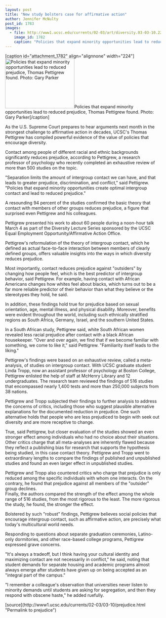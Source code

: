 ```yaml
---
layout: post
title: "New study bolsters case for affirmative action"
author: Jennifer McNulty
post_id: 1783
images:
  - file: http://www1.ucsc.edu/currents/02-03/art/diversity.03-03-10.224.jpg
    image_id: 1782
    caption: "Policies that expand minority opportunities lead to reduced prejudice, Thomas Pettigrew found. Photo: Gary Parker"
---
```


[caption id="attachment_1782" align="alignnone" width="224"]<a href="http://localhost/mysite/wp-content/uploads/2003/03/diversity.03-03-10.224.jpg"><img class="size-full wp-image-1782" src="http://localhost/mysite/wp-content/uploads/2003/03/diversity.03-03-10.224.jpg" alt="Policies that expand minority opportunities lead to reduced prejudice, Thomas Pettigrew found. Photo: Gary Parker" width="224" height="161" /></a>Policies that expand minority opportunities lead to reduced prejudice, Thomas Pettigrew found. Photo: Gary Parker[/caption]
<p>
  As the U.S. Supreme Court prepares to hear arguments next month in the strongest challenge to affirmative action in decades, UCSC's Thomas Pettigrew has compiled powerful evidence of the value of policies that encourage diversity.
</p>
<p>
  Contact among people of different racial and ethnic backgrounds significantly reduces prejudice, according to Pettigrew, a research professor of psychology who recently completed an exhaustive review of more than 500 studies on the topic.<br>
</p>
<p>
  "Separation limits the amount of intergroup contact we can have, and that leads to greater prejudice, discrimination, and conflict," said Pettigrew. "Policies that expand minority opportunities create optimal intergroup contact and lead to reduced prejudice."<br>
</p>
<p>
  A resounding 94 percent of the studies confirmed the basic theory that contact with members of other groups reduces prejudice, a figure that surprised even Pettigrew and his colleagues.<br>
</p>
<p>
  Pettigrew presented his work to about 60 people during a noon-hour talk March 4 as part of the Diversity Lecture Series sponsored by the UCSC Equal Employment Opportunity/Affirmative Action Office.<br>
</p>
<p>
  Pettigrew's reformulation of the theory of intergroup contact, which he defined as actual face-to-face interaction between members of clearly defined groups, offers valuable insights into the ways in which diversity reduces prejudice.<br>
</p>
<p>
  Most importantly, contact reduces prejudice against "outsiders" by changing how people feel, which is the best predictor of intergroup behavior, said Pettigrew. For example, having contact with African Americans changes how whites feel about blacks, which turns out to be a far more reliable predictor of their behavior than what they believe or the stereotypes they hold, he said.<br>
</p>
<p>
  In addition, these findings hold true for prejudice based on sexual orientation, age, mental illness, and physical disability. Moreover, benefits were evident throughout the world, including such ethnically stratified regions as South Africa, Germany, Israel, and the southern United States.<br>
</p>
<p>
  In a South African study, Pettigrew said, white South African women revealed less racial prejudice after contact with a black African housekeeper. "Over and over again, we find that if we become familiar with something, we come to like it," said Pettigrew. "Familiarity itself leads to the liking."<br>
</p>
<p>
  Pettigrew's findings were based on an exhaustive review, called a meta-analysis, of studies on intergroup contact. With UCSC graduate student Linda Tropp, now an assistant professor of psychology at Boston College, Pettigrew enlisted the help of staff at McHenry Library and 12 undergraduates. The research team reviewed the findings of 516 studies that encompassed nearly 1,400 tests and more than 250,000 subjects from 38 nations.<br>
</p>
<p>
  Pettigrew and Tropp subjected their findings to further analysis to address the concerns of critics, including those who suggest plausible alternative explanations for the documented reduction in prejudice. One such alternative holds that people who are less prejudiced to begin with seek out diversity and are more receptive to change.<br>
</p>
<p>
  True, said Pettigrew, but closer evaluation of the studies showed an even stronger effect among individuals who had no choice about their situations.<br>
  Other critics charge that all meta-analyses are inherently flawed because they reflect a publishing bias for research that supports the hypothesis being studied, in this case contact theory. Pettigrew and Tropp went to extraordinary lengths to compare the findings of published and unpublished studies and found an even larger effect in unpublished studies.<br>
</p>
<p>
  Pettigrew and Tropp also countered critics who charge that prejudice is only reduced among the specific individuals with whom one interacts. On the contrary, he found that prejudice against all members of the "outsider" group declines.<br>
  Finally, the authors compared the strength of the effect among the whole range of 516 studies, from the most rigorous to the least. The more rigorous the study, he found, the stronger the effect.<br>
</p>
<p>
  Bolstered by such "robust" findings, Pettigrew believes social policies that encourage intergroup contact, such as affirmative action, are precisely what today's multicultural world needs.<br>
</p>
<p>
  Responding to questions about separate graduation ceremonies, Latino-only dormitories, and other race-based college programs, Pettigrew expressed grave concerns.<br>
</p>
<p>
  "It's always a tradeoff, but I think having your cultural identity and maximizing contact are not necessarily in conflict," he said, noting that student demands for separate housing and academic programs almost always emerge after students have given up on being accepted as an "integral part of the campus."<br>
</p>
<p>
  "I remember a colleague's observation that universities never listen to minority demands until students are asking for segregation, and then they respond with obscene haste," he added ruefully.
</p>
[source](http://www1.ucsc.edu/currents/02-03/03-10/prejudice.html "Permalink to prejudice")
